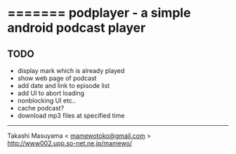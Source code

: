 =======
podplayer - a simple android podcast player
=======

## TODO
- display mark which is already played
- show web page of podcast
- add date and link to episode list
- add UI to abort loading
- nonblocking UI etc..
- cache podcast?
- download mp3 files at specified time

----
Takashi Masuyama < mamewotoko@gmail.com >  
http://www002.upp.so-net.ne.jp/mamewo/

